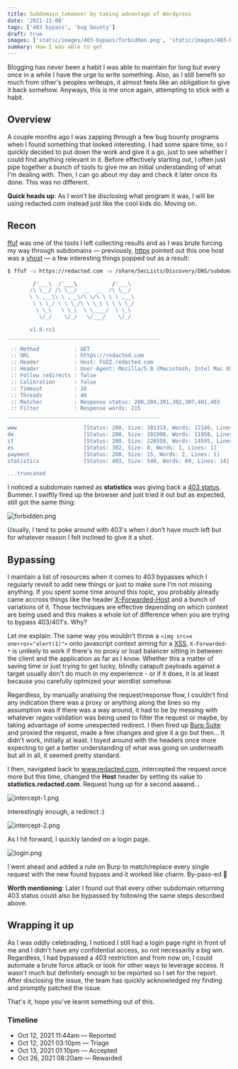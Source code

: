 ```yaml
---
title: Subdomain takeover by taking advantage of Wordpress
date: '2021-11-08'
tags: ['403 bypass', 'bug bounty']
draft: true
images: ['static/images/403-bypass/forbidden.png', 'static/images/403-bypass/intercept-1.png','static/images/403-bypass/intercept-2.png', 'static/images/403-bypass/login.png']
summary: How I was able to get 
---
```


Blogging has never been a habit I was able to maintain for long but every once in a while I have the urge to write something. Also, as I still benefit so much from other's peoples writeups, it almost feels like an obligation to give it back somehow. Anyways, this is me once again, attempting to stick with a habit.

## Overview

A couple months ago I was zapping through a few bug bounty programs when I found something that looked interesting. I had some spare time, so I quickly decided to put down the work and give it a go, just to see whether I could find anything relevant in it.
Before effectively starting out, I often just pipe together a bunch of tools to give me an initial understanding of what I'm dealing with. Then, I can go about my day and check it later once its done. This was no different.

__Quick heads up__: As I won't be disclosing what program it was, I will be using redacted.com instead just like the cool kids do. Moving on.

## Recon

[ffuf](https://github.com/ffuf/ffuf) was one of the tools I left collecting results and as I was brute forcing my way through subdomains — previously, [httpx](https://github.com/projectdiscovery/httpx) pointed out this one host was a [vhost](https://en.wikipedia.org/wiki/Virtual_hosting) — a few interesting things popped out as a result: 

```bash
$ ffuf -u https://redacted.com -w /share/SecLists/Discovery/DNS/subdomains-top1million-20000.txt -H "Host: FUZZ.redacted.com" -H "User-Agent: Mozilla/5.0 (Macintosh; Intel Mac OS X 10_14_6) AppleWebKit/537.36 (KHTML, like Gecko) Chrome/95.0.4638.54 Safari/537.36" -fw 215

        /'___\  /'___\           /'___\
       /\ \__/ /\ \__/  __  __  /\ \__/
       \ \ ,__\\ \ ,__\/\ \/\ \ \ \ ,__\
        \ \ \_/ \ \ \_/\ \ \_\ \ \ \ \_/
         \ \_\   \ \_\  \ \____/  \ \_\
          \/_/    \/_/   \/___/    \/_/

       v1.0-rc1
________________________________________________

 :: Method           : GET
 :: URL              : https://redacted.com
 :: Header           : Host: FUZZ.redacted.com
 :: Header           : User-Agent: Mozilla/5.0 (Macintosh; Intel Mac OS X 10_14_6) AppleWebKit/537.36 (KHTML, like Gecko) Chrome/95.0.4638.54 Safari/537.36
 :: Follow redirects : false
 :: Calibration      : false
 :: Timeout          : 10
 :: Threads          : 40
 :: Matcher          : Response status: 200,204,301,302,307,401,403
 :: Filter           : Response words: 215
________________________________________________

www                     [Status: 200, Size: 101319, Words: 12146, Lines: 1073]
de                      [Status: 200, Size: 101990, Words: 11958, Lines: 1057]
it                      [Status: 200, Size: 226558, Words: 14595, Lines: 1061]
es                      [Status: 302, Size: 0, Words: 1, Lines: 1]
payment                 [Status: 200, Size: 15, Words: 2, Lines: 1]
statistics              [Status: 403, Size: 548, Words: 69, Lines: 14]

...truncated 
```
I noticed a subdomain named as __statistics__ was giving back a [403 status](https://developer.mozilla.org/en-US/docs/Web/HTTP/Status/403). Bummer. I swiftly fired up the browser and just tried it out but as expected, still got the same thing: 

![forbidden.png](/static/images/403-bypass/forbidden.png)

Usually, I tend to poke around with 403's when I don't have much left but for whatever reason I felt inclined to give it a shot.

## Bypassing

I maintain a list of resources when it comes to 403 bypasses which I regularly revisit to add new things or just to make sure I'm not missing anything. If you spent some time around this topic, you probably already came accross things like the header [X-Forwarded-Host](https://developer.mozilla.org/en-US/docs/Web/HTTP/Headers/X-Forwarded-Host) and a bunch of variations of it. Those techniques are effective depending on which context are being used and this makes a whole lot of difference when you are trying to bypass 403/401's. Why? 

Let me explain: The same way you wouldn't throw a `<img src=x onerror="alert(1)">` onto javascript context aiming for a [XSS](https://owasp.org/www-community/attacks/xss/), `X-Forwarded-*` is unlikely to work if there's no proxy or load balancer sitting in between the client and the application as far as I know. Whether this a matter of saving time or just trying to get lucky, blindly catapult payloads against a target usually don't do much in my experience - or if it does, it is at least because you carefully optmized your wordlist somehow.

Regardless, by manually analising the request/response flow, I couldn't find any indication there was a proxy or anything along the lines so my assumption was if there was a way around, it had to be by messing with whatever _regex_ validation was being used to filter the request or maybe, by taking advantage of some unexpected redirect. I then fired up [Burp Suite](https://portswigger.net/burp) and proxied the request, made a few changes and give it a go but then... It didn't work, initially at least. I toyed around with the headers once more expecting to get a better understanding of what was going on underneath but all in all, it seemed pretty standard. 

I then, navigated back to www.redacted.com, intercepted the request once more but this time, changed the __Host__ header by setting its value to __statistics.redacted.com__. Request hung up for a second aaaand... 

![intercept-1.png](/static/images/403-bypass/intercept-1.png)

Interestingly enough, a redirect :) 

![intercept-2.png](/static/images/403-bypass/intercept-2.png)

As I hit forward, I quickly landed on a login page.

![login.png](/static/images/403-bypass/login.png)

I went ahead and added a rule on Burp to match/replace every single request with the new found bypass and it worked like charm. By-pass-ed 🥳 

__Worth mentioning__: Later I found out that every other subdomain returning 403 status could also be bypassed by following the same steps described above.

## Wrapping it up

As I was oddly celebrading, I noticed I still had a login page right in front of me and I didn't have any confidential access, so not necessarily a big win. Regardless, I had bypassed a 403 restriction and from now on, I could automate a brute force attack or look for other ways to leverage access. It wasn't much but definitely enough to be reported so I set for the report. After disclosing the issue, the team has quickly acknowledged my finding and promptly patched the issue.

That's it, hope you've learnt something out of this.

### Timeline

* Oct 12, 2021 11:44am — Reported
* Oct 12, 2021 03:10pm — Triage
* Oct 13, 2021 01:10pm — Accepted
* Oct 26, 2021 08:20am — Rewarded